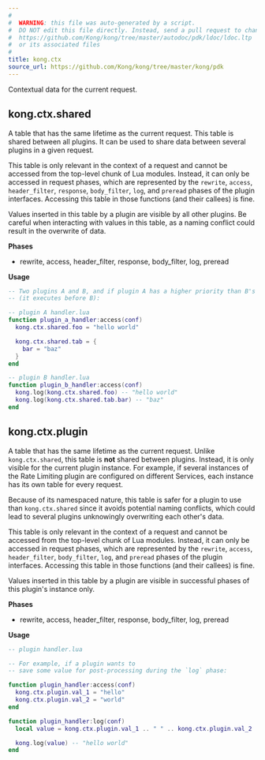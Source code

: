 ```yaml
---
#
#  WARNING: this file was auto-generated by a script.
#  DO NOT edit this file directly. Instead, send a pull request to change
#  https://github.com/Kong/kong/tree/master/autodoc/pdk/ldoc/ldoc.ltp
#  or its associated files
#
title: kong.ctx
source_url: https://github.com/Kong/kong/tree/master/kong/pdk
---
```


Contextual data for the current request.



## kong.ctx.shared

A table that has the same lifetime as the current request.  This table is shared
 between all plugins. It can be used to share data between several plugins in a
 given request.

 This table is only relevant in the context of a request and cannot be
 accessed from the top-level chunk of Lua modules. Instead, it can only be
 accessed in request phases, which are represented by the `rewrite`,
 `access`, `header_filter`, `response`, `body_filter`, `log`, and `preread` phases of
 the plugin interfaces. Accessing this table in those functions (and their
 callees) is fine.

 Values inserted in this table by a plugin are visible by all other
 plugins. Be careful when interacting with values in this table, as a naming
 conflict could result in the overwrite of data.


**Phases**

* rewrite, access, header_filter, response, body_filter, log, preread

**Usage**

``` lua
-- Two plugins A and B, and if plugin A has a higher priority than B's
-- (it executes before B):

-- plugin A handler.lua
function plugin_a_handler:access(conf)
  kong.ctx.shared.foo = "hello world"

  kong.ctx.shared.tab = {
    bar = "baz"
  }
end

-- plugin B handler.lua
function plugin_b_handler:access(conf)
  kong.log(kong.ctx.shared.foo) -- "hello world"
  kong.log(kong.ctx.shared.tab.bar) -- "baz"
end
```



## kong.ctx.plugin

A table that has the same lifetime as the current request.  Unlike
 `kong.ctx.shared`, this table is **not** shared between plugins.
 Instead, it is only visible for the current plugin instance.
 For example, if several instances of the Rate Limiting plugin
 are configured on different Services, each instance has its
 own table for every request.

 Because of its namespaced nature, this table is safer for a plugin to use
 than `kong.ctx.shared` since it avoids potential naming conflicts, which
 could lead to several plugins unknowingly overwriting each other's data.

 This table is only relevant in the context of a request and cannot be
 accessed from the top-level chunk of Lua modules. Instead, it can only be
 accessed in request phases, which are represented by the `rewrite`,
 `access`, `header_filter`, `body_filter`, `log`, and `preread` phases
 of the plugin interfaces. Accessing this table in those functions (and
 their callees) is fine.

 Values inserted in this table by a plugin are visible in successful
 phases of this plugin's instance only.


**Phases**

* rewrite, access, header_filter, response, body_filter, log, preread

**Usage**

``` lua
-- plugin handler.lua

-- For example, if a plugin wants to
-- save some value for post-processing during the `log` phase:

function plugin_handler:access(conf)
  kong.ctx.plugin.val_1 = "hello"
  kong.ctx.plugin.val_2 = "world"
end

function plugin_handler:log(conf)
  local value = kong.ctx.plugin.val_1 .. " " .. kong.ctx.plugin.val_2

  kong.log(value) -- "hello world"
end
```


